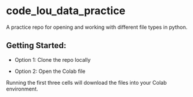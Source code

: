 # code_lou_data_practice

A practice repo for opening and working with different file types in python.

## Getting Started:

* Option 1: Clone the repo locally

* Option 2: Open the Colab file 

Running the first three cells will download the files into your Colab environment.
